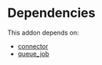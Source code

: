 # Dependencies

This addon depends on:

- [connector](../../odoo-bringout-oca-connector-connector)
- [queue_job](../../odoo-bringout-oca-queue-queue_job)
